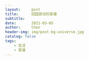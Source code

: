 ```yaml
---
layout:     post
title:      回国尝试的菜谱
subtitle:   
date:       2021-03-05
author:     Chen
header-img: img/post-bg-universe.jpg
catalog: false
tags:
    - 生活
    - 菜谱
---
```





